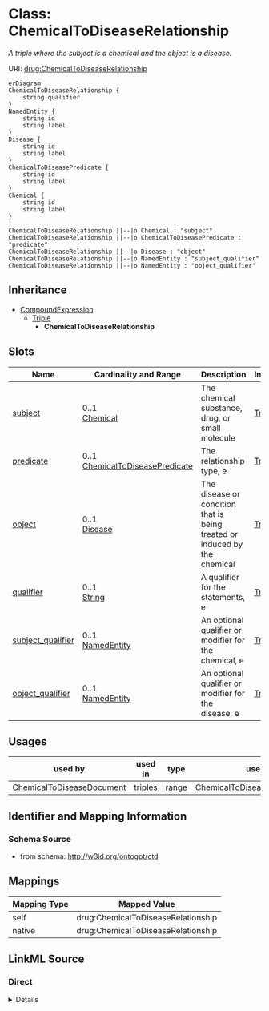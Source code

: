 # Class: ChemicalToDiseaseRelationship
_A triple where the subject is a chemical and the object is a disease._




URI: [drug:ChemicalToDiseaseRelationship](http://w3id.org/ontogpt/drug/ChemicalToDiseaseRelationship)


```mermaid
erDiagram
ChemicalToDiseaseRelationship {
    string qualifier  
}
NamedEntity {
    string id  
    string label  
}
Disease {
    string id  
    string label  
}
ChemicalToDiseasePredicate {
    string id  
    string label  
}
Chemical {
    string id  
    string label  
}

ChemicalToDiseaseRelationship ||--|o Chemical : "subject"
ChemicalToDiseaseRelationship ||--|o ChemicalToDiseasePredicate : "predicate"
ChemicalToDiseaseRelationship ||--|o Disease : "object"
ChemicalToDiseaseRelationship ||--|o NamedEntity : "subject_qualifier"
ChemicalToDiseaseRelationship ||--|o NamedEntity : "object_qualifier"

```




## Inheritance
* [CompoundExpression](CompoundExpression.md)
    * [Triple](Triple.md)
        * **ChemicalToDiseaseRelationship**



## Slots

| Name | Cardinality and Range | Description | Inheritance |
| ---  | --- | --- | --- |
| [subject](subject.md) | 0..1 <br/> [Chemical](Chemical.md) | The chemical substance, drug, or small molecule | [Triple](Triple.md) |
| [predicate](predicate.md) | 0..1 <br/> [ChemicalToDiseasePredicate](ChemicalToDiseasePredicate.md) | The relationship type, e | [Triple](Triple.md) |
| [object](object.md) | 0..1 <br/> [Disease](Disease.md) | The disease or condition that is being treated or induced by the chemical | [Triple](Triple.md) |
| [qualifier](qualifier.md) | 0..1 <br/> [String](String.md) | A qualifier for the statements, e | [Triple](Triple.md) |
| [subject_qualifier](subject_qualifier.md) | 0..1 <br/> [NamedEntity](NamedEntity.md) | An optional qualifier or modifier for the chemical, e | [Triple](Triple.md) |
| [object_qualifier](object_qualifier.md) | 0..1 <br/> [NamedEntity](NamedEntity.md) | An optional qualifier or modifier for the disease, e | [Triple](Triple.md) |





## Usages

| used by | used in | type | used |
| ---  | --- | --- | --- |
| [ChemicalToDiseaseDocument](ChemicalToDiseaseDocument.md) | [triples](triples.md) | range | [ChemicalToDiseaseRelationship](ChemicalToDiseaseRelationship.md) |






## Identifier and Mapping Information







### Schema Source


* from schema: http://w3id.org/ontogpt/ctd





## Mappings

| Mapping Type | Mapped Value |
| ---  | ---  |
| self | drug:ChemicalToDiseaseRelationship |
| native | drug:ChemicalToDiseaseRelationship |





## LinkML Source

<!-- TODO: investigate https://stackoverflow.com/questions/37606292/how-to-create-tabbed-code-blocks-in-mkdocs-or-sphinx -->

### Direct

<details>
```yaml
name: ChemicalToDiseaseRelationship
description: A triple where the subject is a chemical and the object is a disease.
from_schema: http://w3id.org/ontogpt/ctd
rank: 1000
is_a: Triple
slot_usage:
  subject:
    name: subject
    description: 'The chemical substance, drug, or small molecule.  For example: Lidocaine,
      Monosodium Glutamate, Imatinib.'
    domain_of:
    - Triple
    range: Chemical
  object:
    name: object
    description: The disease or condition that is being treated or induced by the
      chemical. For example, asthma, cancer, covid-19, cardiac asystole, Hypotension,
      Headache.
    domain_of:
    - Triple
    range: Disease
  predicate:
    name: predicate
    description: The relationship type, e.g. INDUCES, TREATS.
    domain_of:
    - Triple
    range: ChemicalToDiseasePredicate
  subject_qualifier:
    name: subject_qualifier
    description: An optional qualifier or modifier for the chemical, e.g. "high dose"
      or "intravenously administered"
    domain_of:
    - Triple
    range: NamedEntity
  object_qualifier:
    name: object_qualifier
    description: An optional qualifier or modifier for the disease, e.g. "severe"
      or "with additional complications"
    domain_of:
    - Triple
    range: NamedEntity

```
</details>

### Induced

<details>
```yaml
name: ChemicalToDiseaseRelationship
description: A triple where the subject is a chemical and the object is a disease.
from_schema: http://w3id.org/ontogpt/ctd
rank: 1000
is_a: Triple
slot_usage:
  subject:
    name: subject
    description: 'The chemical substance, drug, or small molecule.  For example: Lidocaine,
      Monosodium Glutamate, Imatinib.'
    domain_of:
    - Triple
    range: Chemical
  object:
    name: object
    description: The disease or condition that is being treated or induced by the
      chemical. For example, asthma, cancer, covid-19, cardiac asystole, Hypotension,
      Headache.
    domain_of:
    - Triple
    range: Disease
  predicate:
    name: predicate
    description: The relationship type, e.g. INDUCES, TREATS.
    domain_of:
    - Triple
    range: ChemicalToDiseasePredicate
  subject_qualifier:
    name: subject_qualifier
    description: An optional qualifier or modifier for the chemical, e.g. "high dose"
      or "intravenously administered"
    domain_of:
    - Triple
    range: NamedEntity
  object_qualifier:
    name: object_qualifier
    description: An optional qualifier or modifier for the disease, e.g. "severe"
      or "with additional complications"
    domain_of:
    - Triple
    range: NamedEntity
attributes:
  subject:
    name: subject
    description: 'The chemical substance, drug, or small molecule.  For example: Lidocaine,
      Monosodium Glutamate, Imatinib.'
    from_schema: http://w3id.org/ontogpt/ctd
    rank: 1000
    alias: subject
    owner: ChemicalToDiseaseRelationship
    domain_of:
    - Triple
    range: Chemical
  predicate:
    name: predicate
    description: The relationship type, e.g. INDUCES, TREATS.
    from_schema: http://w3id.org/ontogpt/ctd
    rank: 1000
    alias: predicate
    owner: ChemicalToDiseaseRelationship
    domain_of:
    - Triple
    range: ChemicalToDiseasePredicate
  object:
    name: object
    description: The disease or condition that is being treated or induced by the
      chemical. For example, asthma, cancer, covid-19, cardiac asystole, Hypotension,
      Headache.
    from_schema: http://w3id.org/ontogpt/ctd
    rank: 1000
    alias: object
    owner: ChemicalToDiseaseRelationship
    domain_of:
    - Triple
    range: Disease
  qualifier:
    name: qualifier
    description: A qualifier for the statements, e.g. "NOT" for negation
    from_schema: http://w3id.org/ontogpt/ctd
    rank: 1000
    alias: qualifier
    owner: ChemicalToDiseaseRelationship
    domain_of:
    - Triple
    range: string
  subject_qualifier:
    name: subject_qualifier
    description: An optional qualifier or modifier for the chemical, e.g. "high dose"
      or "intravenously administered"
    from_schema: http://w3id.org/ontogpt/ctd
    rank: 1000
    alias: subject_qualifier
    owner: ChemicalToDiseaseRelationship
    domain_of:
    - Triple
    range: NamedEntity
  object_qualifier:
    name: object_qualifier
    description: An optional qualifier or modifier for the disease, e.g. "severe"
      or "with additional complications"
    from_schema: http://w3id.org/ontogpt/ctd
    rank: 1000
    alias: object_qualifier
    owner: ChemicalToDiseaseRelationship
    domain_of:
    - Triple
    range: NamedEntity

```
</details>